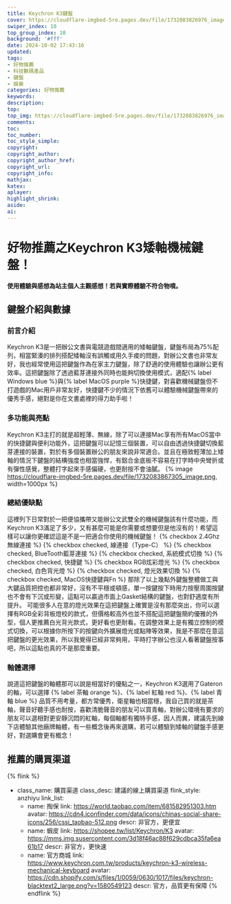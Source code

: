 ```yaml
---
title: Keychron K3鍵盤
cover: https://cloudflare-imgbed-5re.pages.dev/file/1732083826976_image.png
swiper_index: 10
top_group_index: 10
background: '#fff'
date: 2024-10-02 17:43:16
updated:
tags:
- 好物推薦
- 科技數碼產品
- 鍵盤
- 娛樂
categories: 好物推薦
keywords:
description:
top:
top_img: https://cloudflare-imgbed-5re.pages.dev/file/1732083826976_image.png
comments:
toc:
toc_number:
toc_style_simple:
copyright:
copyright_author:
copyright_author_href:
copyright_url:
copyright_info:
mathjax:
katex:
aplayer:
highlight_shrink:
aside:
ai:
---
```

# 好物推薦之Keychron K3矮軸機械鍵盤！
#### 使用體驗與感想為站主個人主觀感想！若與實際體驗不符合物噴。

## 鍵盤介紹與數據
### 前言介紹
Keychron K3是一把辦公文書與電競遊戲間適用的矮軸鍵盤，鍵盤布局為75%配列，相當緊湊的排列搭配矮軸沒有誤觸或用久手痠的問題，對辦公文書也非常友好，我也經常使用這把鍵盤作為在家主力鍵盤，除了舒適的使用體驗也讓辦公更有效率。這把鍵盤除了透過藍芽連接外同時也能夠切換使用模式，適配{% label Windows blue %}與{% label MacOS purple %}快捷鍵，對喜歡機械鍵盤但不打遊戲的Mac用戶非常友好，快捷鍵不少的情況下依舊可以體驗機械鍵盤帶來的優秀手感，絕對是你在文書處裡的得力助手啦！
### 多功能與亮點
Keychron K3主打的就是超輕薄、無線，除了可以連接Mac享有所有MacOS當中的快捷鍵與便利功能外，這把鍵盤可以記憶三個裝置，可以自由透過快捷鍵切換藍芽連接的裝置，對於有多個裝置辦公的朋友來說非常適合。並且在極致輕薄加上矮軸的情況下鍵盤的結構強度也相當強悍，有鋁合金底板不容易在打字時中央彎折或有彈性感覺，整體打字起來手感偏硬，也更耐按不會油膩。
{% image https://cloudflare-imgbed-5re.pages.dev/file/1732083867305_image.png, width=1000px %}
### 總結優缺點
這裡列下日常對於一把便協攜帶又能辦公文武雙全的機械鍵盤該有什麼功能，而Keychron K3滿足了多少，又有甚麼可能是你需要或想要但是他沒有的！希望這樣可以讓你更確認這是不是一把適合你使用的機械鍵盤！
{% checkbox 2.4Ghz無線連接 %}
{% checkbox checked, 線連接（Type-C） %}
{% checkbox checked, BlueTooth藍芽連接 %}
{% checkbox checked, 系統模式切換 %}
{% checkbox checked, 快捷鍵 %}
{% checkbox RGB炫彩燈光 %}
{% checkbox checked, 白色背光燈 %}
{% checkbox checked, 燈光效果切換 %}
{% checkbox checked, MacOS快捷鍵與Fn %}
那除了以上幾點外鍵盤整體做工與大鍵品質把控也都非常好，沒有不平穩或頓感，單一按鍵按下時用力按壓周圍按鍵也不會有下沉或形變，這點可以贏過市面上Gasket結構的鍵盤，也對舒適度有所提升。
可能很多人在意的燈光效果在這把鍵盤上確實是沒有那麼突出，你可以選擇有RGB全彩背板燈校的款式，但價格較高外也並不搭配這把鍵盤簡約優雅的外型，個人更推薦白光背光款式，更好看也更耐看。在調整效果上是有獨立控制的模式切換，可以根據你所按下的按鍵向外擴展燈光或點陣等效果，我是不那麼在意這把鍵盤的更光效果，所以我覺得已經非常夠用，平時打字辦公也沒人看著鍵盤按事吧，所以這點也真的不是那麼重要。
### 軸體選擇
說道這把鍵盤的軸體那可以說是相當好的優點之一，Keychron K3選用了Gateron的軸，可以選擇 {% label 茶軸 orange %}、{% label 紅軸 red %}、{% label 青軸 blue %} 品質不用考量，都方常優秀，衛星軸也相當穩，我自己買的就是茶軸，聲音好聽手感也耐按，喜歡清脆聲音的朋友可以買青軸，對辦公環境有要求的朋友可以選相對更安靜沉悶的紅軸，每個軸都有獨特手感，因人而異，建議先到線下店體驗其他廠牌軸體，有一些概念後再來選購，若可以體驗到矮軸的鍵盤手感更好，對選購會更有概念！

## 推薦的購買渠道
{% flink %}
- class_name: 購買渠道
  class_desc: 建議的線上購買渠道
  flink_style: anzhiyu
  link_list:
    - name: 掏保
      link: https://world.taobao.com/item/681582951303.htm
      avatar: https://cdn4.iconfinder.com/data/icons/chinas-social-share-icons/256/cssi_taobao-512.png
      descr: 非官方，更便宜
    - name: 蝦皮
      link: https://shopee.tw/list/Keychron/K3
      avatar: https://mms.img.susercontent.com/3d18f46ac88f629cdbca35fa6ea61b17
      descr: 非官方，更快速
    - name: 官方商城
      link: https://www.keychron.com.tw/products/keychron-k3-wireless-mechanical-keyboard
      avatar: https://cdn.shopify.com/s/files/1/0059/0630/1017/files/keychron-blacktext2_large.png?v=1580549123
      descr: 官方，品質更有保障
{% endflink %}
